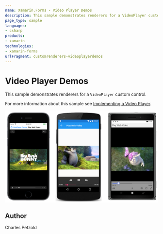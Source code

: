 ```yaml
---
name: Xamarin.Forms - Video Player Demos
description: This sample demonstrates renderers for a VideoPlayer custom control.
page_type: sample
languages:
- csharp
products:
- xamarin
technologies:
- xamarin-forms
urlFragment: customrenderers-videoplayerdemos
---
```

# Video Player Demos

This sample demonstrates renderers for a `VideoPlayer` custom control.

For more information about this sample see [Implementing a Video Player](https://developer.xamarin.com/guides/xamarin-forms/application-fundamentals/custom-renderer/video-player/).

![Video Player Demos application screenshot](Screenshots/01PlayWebVideo-Large.png "Video Player Demos application screenshot")

## Author

Charles Petzold
